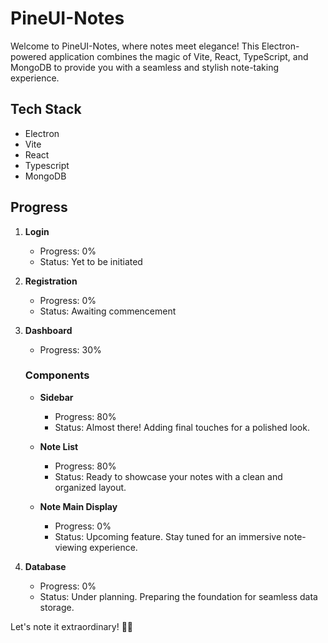 # PineUI-Notes

Welcome to PineUI-Notes, where notes meet elegance! This Electron-powered application combines the magic of Vite, React, TypeScript, and MongoDB to provide you with a seamless and stylish note-taking experience.

## Tech Stack

- Electron
- Vite
- React
- Typescript
- MongoDB

## Progress

1. **Login**
   - Progress: 0%
   - Status: Yet to be initiated

2. **Registration**
   - Progress: 0%
   - Status: Awaiting commencement

3. **Dashboard**
   - Progress: 30%

   ### Components

   - **Sidebar**
     - Progress: 80%
     - Status: Almost there! Adding final touches for a polished look.

   - **Note List**
     - Progress: 80%
     - Status: Ready to showcase your notes with a clean and organized layout.

   - **Note Main Display**
     - Progress: 0%
     - Status: Upcoming feature. Stay tuned for an immersive note-viewing experience.

4. **Database**
   - Progress: 0%
   - Status: Under planning. Preparing the foundation for seamless data storage.

Let's note it extraordinary! 🌲✨
